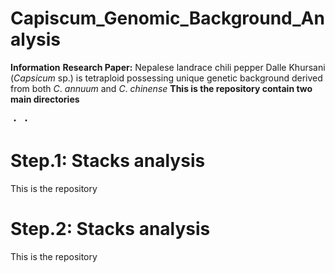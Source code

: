 # Capiscum_Genomic_Background_Analysis
**Information**
**Research Paper:** Nepalese landrace chili pepper Dalle Khursani (*Capsicum* sp.) is tetraploid possessing unique genetic background derived from both *C*. *annuum* and *C*. *chinense*
**This is the repository contain two main directories**

・
・

# Step.1: Stacks analysis
This is the repository 

# Step.2: Stacks analysis
This is the repository 

